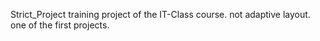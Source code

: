 Strict_Project
training project of the IT-Class course.
not adaptive layout.
one of the first projects.
